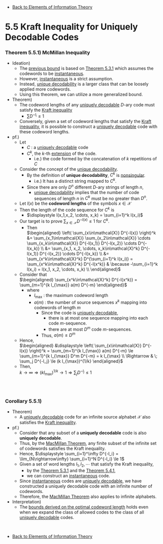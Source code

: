 * [Back to Elements of Information Theory](../../main.md)

# 5.5 Kraft Inequality for Uniquely Decodable Codes

### Theorem 5.5.1) McMillan Inequality
- Ideation)
  - The [previous bound](../04/note.md#theorem-541-bounds-on-the-optimal-code-length) is based on [Theorem 5.3.1](../03/note.md#theorem-531-lower-bound-for-the-expected-length-of-instantaneous-codeword) which assumes the codewords to be [instantaneous](../01/note.md#concept-prefix-code-instantaneous-code).
  - However, [instantaneous](../01/note.md#concept-prefix-code-instantaneous-code) is a strict assumption.
  - Instead, [unique decodability](../01/note.md#concept-unique-decodability) is a larger class that can be loosely applied more codewords.
  - Using this theorem, we can utilize a more generalized bound.
- Theorem)
  - The codeword lengths of any [uniquely decodable](../01/note.md#concept-unique-decodability) $`D`$-ary code must satisfy the [Kraft inequality](../02/note.md#theorem-521-kraft-inequality)
    - $`\sum D^{-l_i} \le 1`$
  - Conversely, given a set of codeword lengths that satisfy the [Kraft inequality](../02/note.md#theorem-521-kraft-inequality), it is possible to construct a [uniquely decodable](../01/note.md#concept-unique-decodability) code with these codeword lengths.
- pf.)
  - Let
    - $`C`$ : a [uniquely decodable](../01/note.md#concept-unique-decodability) code
    - $`C^k`$, the $`k`$-th [extension](../01/note.md#concept-extension-of-a-code) of the code.
      - i.e.) the code formed by the concatenation of $`k`$ repetitions of $`C`$
  - Consider the concept of the [unique decodability](../01/note.md#concept-unique-decodability).
    - By the definition of **unique decodability**, $`C^k`$ is [nonsingular](../01/note.md#concept-non-singularity).
      - i.e.) It has a distinct string mapped to $`C^k`$.
    - Since there are only $`D^n`$ different $`D`$-ary strings of length $`n`$, 
      - [unique decodability](../01/note.md#concept-unique-decodability) implies that the number of code sequences of length $`n`$ in $`C^k`$ must be no greater than $`D^n`$.
  - Let $`l(x)`$ be the **codeword lengths** of the symbols $`x\in\mathcal{X}`$
  - Then the length of the code sequence for $`C^k`$ is
    - $`\displaystyle l(x_1,x_2, \cdots, x_k) = \sum_{i=1}^k l(x_i)`$
  - Our target is to prove $`\displaystyle \sum_{x\in\mathcal{X}} D^{-l(x)} \le 1`$ for $`C^k`$.
    - Then   
      $`\begin{aligned}
        \left( \sum_{x\in\mathcal{X}}  D^{-l(x)} \right)^k 
        &= \sum_{x_1\in\mathcal{X}} \sum_{x_2\in\mathcal{X}} \cdots \sum_{x_k\in\mathcal{X}} D^{-l(x_1)} D^{-l(x_2)} \cdots D^{-l(x_k)} \\
        &= \sum_{x_1, x_2, \cdots, x_k\in\mathcal{X}^k} D^{-l(x_1)} D^{-l(x_2)} \cdots D^{-l(x_k)} \\
        &= \sum_{x^k\in\mathcal{X}^k} D^{\sum_{i=1}^k l(x_i)} = \sum_{x^k\in\mathcal{X}^k} D^{-l(x^k)} & \because -\sum_{i=1}^k l(x_i) = l(x_1, x_2, \cdots, x_k) \\
      \end{aligned}`$
  - Consider that   
    $`\begin{aligned}
      \sum_{x^k\in\mathcal{X}^k} D^{-l(x^k)} = \sum_{m=1}^{k l_{\max}} a(m) D^{-m}
    \end{aligned}`$
    - where
      - $`l_{\max}`$ : the maximum codeword length
      - $`a(m)`$ : the number of source sequences $`x^k`$ mapping into codewords of length $`m`$
        - Since the code is [uniquely decodable](../01/note.md#concept-unique-decodability), 
          - there is at most one sequence mapping into each code $`m`$-sequence.
          - there are at most $`D^m`$ code $`m`$-sequences.
        - Thus, $`a(m) \le D^m`$
  - Hence,   
    $`\begin{aligned}
      &\displaystyle \left( \sum_{x\in\mathcal{X}}  D^{-l(x)} \right)^k = \sum_{m=1}^{k l_{\max}} a(m) D^{-m} \le \sum_{m=1}^{k l_{\max}} D^m D^{-m} = k l_{\max} \\
      \Rightarrow & \; \sum_j D^{-l_j} \le (k l_{\max})^{1/k}
    \end{aligned}`$
  - Then,   
    $`\displaystyle k\rightarrow\infty \Rightarrow (k l_{\max})^{1/k}\rightarrow 1 \Rightarrow \sum_j D^{-l_j} \le 1`$

<br><br>

### Corollary 5.5.1) 
- Theorem)
  - A [uniquely decodable](../01/note.md#concept-unique-decodability) code for an infinite source alphabet $`\mathcal{X}`$ also satisfies the [Kraft inequality](../02/note.md#theorem-521-kraft-inequality).
- pf.)
  - Consider that any subset of a **uniquely decodable** code is also **uniquely decodable**.
  - Thus, by the [MacMillan Theorem](#theorem-551-macmillan), any finite subset of the infinite set of codewords satisfies the Kraft inequality.
  - Hence, $`\displaystyle \sum_{i=1}^\infty D^{-l_i} = \lim_{N\rightarrow\infty} \sum_{i=1}^N D^{-l_i} \le 1`$
  - Given a set of word lengths $`l_1, l_2, \cdots`$ that satisfy the Kraft inequality,
    - by the [Theorem 5.3.1](../03/note.md#theorem-531-lower-bound-for-the-expected-length-of-instantaneous-codeword) and the [Theorem 5.4.1](../04/note.md#theorem-541-bounds-on-the-optimal-code-length),
    - we can construct an [instantaneous](../01/note.md#concept-prefix-code-instantaneous-code) code.
  - Since [instantaneous](../01/note.md#concept-prefix-code-instantaneous-code) codes are [uniquely decodable](../01/note.md#concept-unique-decodability), we have constructed a uniquely decodable code with an infinite number of codewords. 
  - Therefore, the [MacMillan Theorem](#theorem-551-macmillan) also applies to infinite alphabets.
- Interpretation)
  - The [bounds derived on the optimal codeword length](../03/note.md#theorem-531-lower-bound-for-the-expected-length-of-instantaneous-codeword) holds even when we expand the class of allowed codes to the class of all [uniquely decodable](../01/note.md#concept-unique-decodability) codes.


<br>

* [Back to Elements of Information Theory](../../main.md)